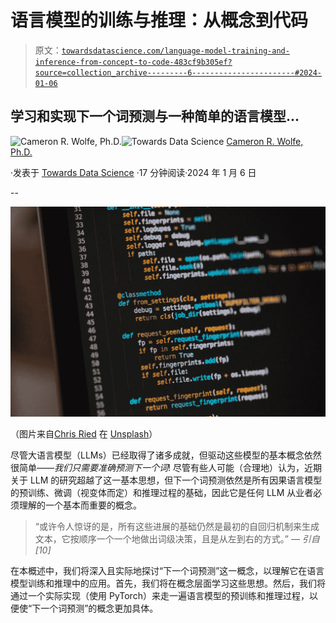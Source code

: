 # 语言模型的训练与推理：从概念到代码

> 原文：[`towardsdatascience.com/language-model-training-and-inference-from-concept-to-code-483cf9b305ef?source=collection_archive---------6-----------------------#2024-01-06`](https://towardsdatascience.com/language-model-training-and-inference-from-concept-to-code-483cf9b305ef?source=collection_archive---------6-----------------------#2024-01-06)

## 学习和实现下一个词预测与一种简单的语言模型...

[](https://wolfecameron.medium.com/?source=post_page---byline--483cf9b305ef--------------------------------)![Cameron R. Wolfe, Ph.D.](https://wolfecameron.medium.com/?source=post_page---byline--483cf9b305ef--------------------------------)[](https://towardsdatascience.com/?source=post_page---byline--483cf9b305ef--------------------------------)![Towards Data Science](https://towardsdatascience.com/?source=post_page---byline--483cf9b305ef--------------------------------) [Cameron R. Wolfe, Ph.D.](https://wolfecameron.medium.com/?source=post_page---byline--483cf9b305ef--------------------------------)

·发表于 [Towards Data Science](https://towardsdatascience.com/?source=post_page---byline--483cf9b305ef--------------------------------) ·17 分钟阅读·2024 年 1 月 6 日

--

![](img/a8b71e93af85d8dfd9d788819ccea379.png)

（图片来自[Chris Ried](https://unsplash.com/@cdr6934?utm_content=creditCopyText&utm_medium=referral&utm_source=unsplash) 在 [Unsplash](https://unsplash.com/photos/a-computer-screen-with-a-bunch-of-code-on-it-ieic5Tq8YMk?utm_content=creditCopyText&utm_medium=referral&utm_source=unsplash)）

尽管大语言模型（LLMs）已经取得了诸多成就，但驱动这些模型的基本概念依然很简单——*我们只需要准确预测下一个词*! 尽管有些人可能（合理地）认为，近期关于 LLM 的研究超越了这一基本思想，但下一个词预测依然是所有因果语言模型的预训练、微调（视变体而定）和推理过程的基础，因此它是任何 LLM 从业者必须理解的一个基本而重要的概念。

> “或许令人惊讶的是，所有这些进展的基础仍然是最初的自回归机制来生成文本，它按顺序一个一个地做出词级决策，且是从左到右的方式。” *— 引自 [10]*

在本概述中，我们将深入且实际地探讨“下一个词预测”这一概念，以理解它在语言模型训练和推理中的应用。首先，我们将在概念层面学习这些思想。然后，我们将通过一个实际实现（使用 PyTorch）来走一遍语言模型的预训练和推理过程，以便使“下一个词预测”的概念更加具体。
